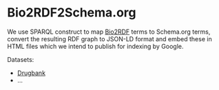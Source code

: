 # Bio2RDF2Schema.org

We use SPARQL construct to map [Bio2RDF](http://bio2rdf.org/) terms to Schema.org terms, convert the resulting RDF graph to JSON-LD format and embed these in HTML files which we intend to publish for indexing by Google.

Datasets:

+ [Drugbank](http://www.drugbank.ca/)
+ ...
